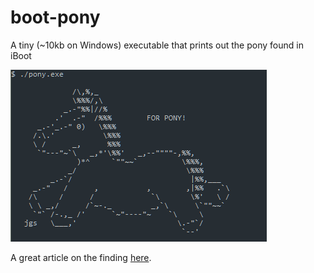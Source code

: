 # boot-pony

A tiny (~10kb on Windows) executable that prints out the pony found in iBoot

![Screenshot from cmd](https://github.com/quinl/boot-pony/raw/master/Screenshot.png)

A great article on the finding [here](https://medium.com/aishik/i-found-a-pony-in-apples-iboot-source-code-def8cef10b24).
